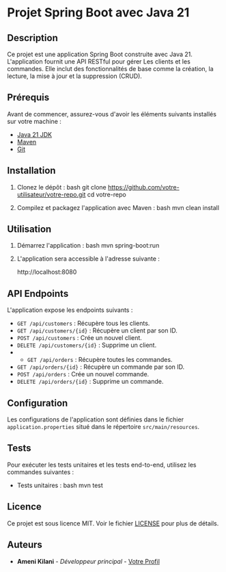 # Projet Spring Boot avec Java 21

## Description

Ce projet est une application Spring Boot construite avec Java 21. L'application fournit une API RESTful pour gérer Les clients et les commandes. Elle inclut des fonctionnalités de base comme la création, la lecture, la mise à jour et la suppression (CRUD).

## Prérequis

Avant de commencer, assurez-vous d'avoir les éléments suivants installés sur votre machine :

- [Java 21 JDK](https://www.oracle.com/java/technologies/javase/jdk21-archive-downloads.html)
- [Maven](https://maven.apache.org/install.html)
- [Git](https://git-scm.com/book/en/v2/Getting-Started-Installing-Git)

## Installation

1. Clonez le dépôt :
   bash
   git clone https://github.com/votre-utilisateur/votre-repo.git
   cd votre-repo


2. Compilez et packagez l'application avec Maven :
   bash
   mvn clean install


## Utilisation

1. Démarrez l'application :
   bash
   mvn spring-boot:run


2. L'application sera accessible à l'adresse suivante :

   http://localhost:8080


## API Endpoints

L'application expose les endpoints suivants :

- `GET /api/customers` : Récupère tous les clients.
- `GET /api/customers/{id}` : Récupère un client par son ID.
- `POST /api/customers` : Crée un nouvel client.
- `DELETE /api/customers/{id}` : Supprime un client.
- - `GET /api/orders` : Récupère toutes les commandes.
- `GET /api/orders/{id}` : Récupère un commande par son ID.
- `POST /api/orders` : Crée un nouvel commande.
- `DELETE /api/orders/{id}` : Supprime un commande.

## Configuration

Les configurations de l'application sont définies dans le fichier `application.properties` situé dans le répertoire `src/main/resources`.

## Tests

Pour exécuter les tests unitaires et les tests end-to-end, utilisez les commandes suivantes :

- Tests unitaires :
  bash
  mvn test


## Licence

Ce projet est sous licence MIT. Voir le fichier [LICENSE](LICENSE) pour plus de détails.

## Auteurs

- **Ameni Kilani** - *Développeur principal* - [Votre Profil](https://github.com/votre-utilisateur)
